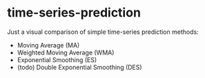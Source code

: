 # time-series-prediction

Just a visual comparison of simple time-series prediction methods:
* Moving Average (MA)
* Weighted Moving Average (WMA)
* Exponential Smoothing (ES)
* (todo) Double Exponential Smoothing (DES)
